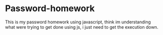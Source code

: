 # Password-homework

This is my password homework using javascript, think im understanding what were trying to get done using js, i just need to get the execution down.
